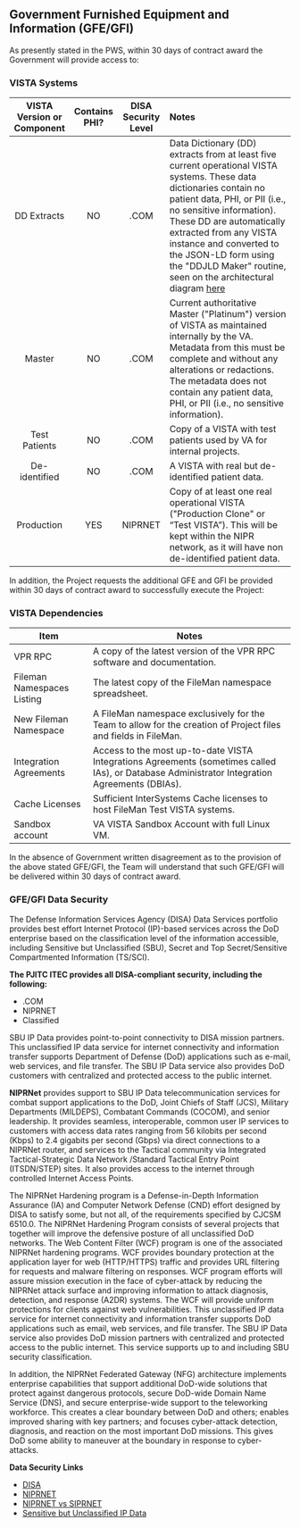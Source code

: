 ## Government Furnished Equipment and Information (GFE/GFI)

As presently stated in the PWS, within 30 days of contract award the Government will provide access to:

### VISTA Systems

VISTA<br>Version or<br>Component | Contains<br>PHI? | DISA<br>Security<br>Level | Notes
:---: |:---: | :---: | :---
DD Extracts  | NO | .COM | Data Dictionary (DD) extracts from at least five current operational VISTA systems. These data dictionaries contain no patient data, PHI, or PII (i.e., no sensitive information).  These DD are automatically extracted from any VISTA instance and converted to the JSON-LD form using the "DDJLD Maker" routine, seen on the architectural diagram [here](https://github.com/vistadataproject/documents/blob/master/README.md)
Master | NO | .COM | Current authoritative Master ("Platinum") version of VISTA as maintained internally by the VA. Metadata from this must be complete and without any alterations or redactions. The metadata does not contain any patient data, PHI, or PII (i.e., no sensitive information).
Test Patients | NO | .COM | Copy of a VISTA with test patients used by VA for internal projects.
De-identified | NO | .COM | A VISTA with real but de-identified patient data. 
Production | YES | NIPRNET |Copy of at least one real operational VISTA ("Production Clone" or “Test VISTA”). This will be kept within the NIPR network, as it will have non de-identified patient data.


In addition, the Project requests the additional GFE and GFI be provided within 30 days of contract award to successfully execute the Project:

### VISTA Dependencies

Item | Notes
---- | ----
VPR RPC | A copy of the latest version of the VPR RPC software and documentation.
Fileman Namespaces Listing | The latest copy of the FileMan namespace spreadsheet.
New Fileman Namespace | A FileMan namespace exclusively for the Team to allow for the creation of Project files and fields in FileMan.
Integration Agreements | Access to the most up-to-date VISTA Integrations Agreements (sometimes called IAs), or Database Administrator Integration Agreements (DBIAs).
Cache Licenses | Sufficient InterSystems Cache licenses to host FileMan Test VISTA systems.
Sandbox account | VA VISTA Sandbox Account with full Linux VM.

In the absence of Government written disagreement as to the provision of the above stated GFE/GFI, the Team will understand that such GFE/GFI will be delivered within 30 days of contract award.


### GFE/GFI Data Security

The Defense Information Services Agency (DISA) Data Services portfolio provides best effort Internet Protocol (IP)-based services across the DoD enterprise based on the classification level of the information accessible, including Sensitive but Unclassified (SBU), Secret and Top Secret/Sensitive Compartmented Information (TS/SCI).

__The PJITC ITEC provides all DISA-compliant security, including the following:__
* .COM
* NIPRNET
* Classified

SBU IP Data provides point-to-point connectivity to DISA mission partners. This unclassified IP data service for internet connectivity and information transfer supports Department of Defense (DoD) applications such as e-mail, web services, and file transfer. The SBU IP Data service also provides DoD customers with centralized and protected access to the public internet. 

__NIPRNet__ provides support to SBU IP Data telecommunication services for combat support applications to the DoD, Joint Chiefs of Staff (JCS), Military Departments (MILDEPS), Combatant Commands (COCOM), and senior leadership. It provides seamless, interoperable, common user IP services to customers with access data rates ranging from 56 kilobits per second (Kbps) to 2.4 gigabits per second (Gbps) via direct connections to a NIPRNet router, and services to the Tactical community via Integrated Tactical-Strategic Data Network /Standard Tactical Entry Point (ITSDN/STEP) sites. It also provides access to the internet through controlled Internet Access Points.

The NIPRNet Hardening program is a Defense-in-Depth Information Assurance (IA) and Computer Network Defense (CND) effort designed by DISA to satisfy some, but not all, of the requirements specified by CJCSM 6510.0. The NIPRNet Hardening Program consists of several projects that together will improve the defensive posture of all unclassified DoD networks. The Web Content Filter (WCF) program is one of the associated NIPRNet hardening programs. WCF provides boundary protection at the application layer for web (HTTP/HTTPS) traffic and provides URL filtering for requests and malware filtering on responses. WCF program efforts will assure mission execution in the face of cyber-attack by reducing the NIPRNet attack surface and improving information to attack diagnosis, detection, and response (A2DR) systems. The WCF will provide uniform protections for clients against web vulnerabilities. This unclassified IP data service for internet connectivity and information transfer supports DoD applications such as email, web services, and file transfer. The SBU IP Data service also provides DoD mission partners with centralized and protected access to the public internet. This service supports up to and including SBU security classification.

In addition, the NIPRNet Federated Gateway (NFG) architecture implements enterprise capabilities that support additional DoD-wide solutions that protect against dangerous protocols, secure DoD-wide Domain Name Service (DNS), and secure enterprise-wide support to the teleworking workforce. This creates a clear boundary between DoD and others; enables improved sharing with key partners; and focuses cyber-attack detection, diagnosis, and reaction on the most important DoD missions. This gives DoD some ability to maneuver at the boundary in response to cyber-attacks.


__Data Security Links__
* [DISA](http://disa.mil/Network-Services/Data)
* [NIPRNET](https://en.wikipedia.org/wiki/NIPRNet)
* [NIPRNET vs SIPRNET](http://www.differencebetween.net/technology/protocols-formats/differences-between-niprnet-and-siprnet)
* [Sensitive but Unclassified IP Data](http://disa.mil/Network-Services/Data/SBU-IP#Section2)

